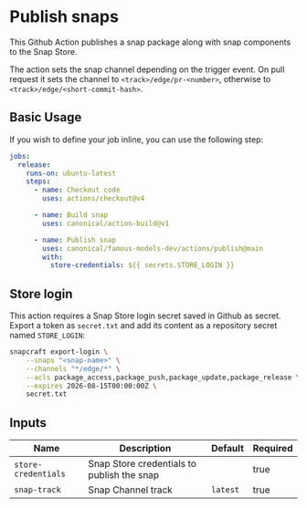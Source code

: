 # Publish snaps

This Github Action publishes a snap package along with snap components to the Snap Store.

The action sets the snap channel depending on the trigger event. On pull request it sets the channel to `<track>/edge/pr-<number>`, otherwise to `<track>/edge/<short-commit-hash>`.

## Basic Usage

If you wish to define your job inline, you can use the following step:

```yaml
jobs:
  release:
    runs-on: ubuntu-latest
    steps:
      - name: Checkout code
        uses: actions/checkout@v4

      - name: Build snap
        uses: canonical/action-build@v1

      - name: Publish snap
        uses: canonical/famous-models-dev/actions/publish@main
        with:
          store-credentials: ${{ secrets.STORE_LOGIN }}
```

## Store login

This action requires a Snap Store login secret saved in Github as secret. Export a token as `secret.txt` and add its content as a repository secret named `STORE_LOGIN`:

```bash
snapcraft export-login \
    --snaps "<snap-name>" \
    --channels "*/edge/*" \
    --acls package_access,package_push,package_update,package_release \
    --expires 2026-08-15T00:00:00Z \
    secret.txt
```


## Inputs

| Name | Description | Default | Required |
|---|---|---|---|
| `store-credentials` | Snap Store credentials to publish the snap || true |
| `snap-track` | Snap Channel track | `latest` | true |
